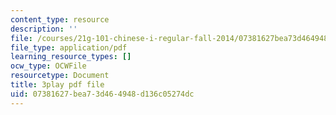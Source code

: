 ```yaml
---
content_type: resource
description: ''
file: /courses/21g-101-chinese-i-regular-fall-2014/07381627bea73d464948d136c05274dc_zGx0aFh8oxk.pdf
file_type: application/pdf
learning_resource_types: []
ocw_type: OCWFile
resourcetype: Document
title: 3play pdf file
uid: 07381627-bea7-3d46-4948-d136c05274dc
---
```

